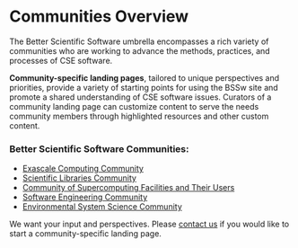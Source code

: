 # Communities Overview

The Better Scientific Software umbrella encompasses a rich variety of communities who are working to advance the methods, practices, and processes of CSE software.  

**Community-specific landing pages**, tailored to unique perspectives and priorities, provide a variety of starting points for using the BSSw site and promote a shared understanding of CSE software issues.  Curators of a community landing page can customize content to serve the needs community members through highlighted resources and other custom content.

### Better Scientific Software Communities:
- [Exascale Computing Community](Communities/ExascaleComputing.md)
- [Scientific Libraries Community](Communities/ScientificLibraries.md)
- [Community of Supercomputing Facilities and Their Users](Communities/SupercomputerFacilities.md)
- [Software Engineering Community](Communities/SoftwareEngineering.md)
- [Environmental System Science Community](Communities/EnvironmentalSystemScience.md)

We want your input and perspectives.  Please [contact us](Contact.md) if you would like to start a community-specific landing page.
